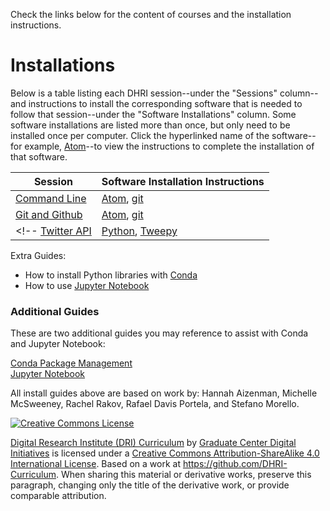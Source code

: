 Check the links below for the content of courses and the installation instructions.

# Installations

Below is a table listing each DHRI session--under the "Sessions" column--and instructions to install the corresponding software that is needed to follow that session--under the "Software Installations" column. Some software installations are listed more than once, but only need to be installed once per computer. Click the hyperlinked name of the software--for example, [Atom](sections/atom.md)--to view the instructions to complete the installation of that software.  

Session | Software Installation Instructions
--------| ---------
[Command Line](https://github.com/DHRI-Curriculum/command-line) | [Atom](sections/atom.md), [git](sections/git.md) | 
[Git and Github](https://github.com/DHRI-Curriculum/git) | [Atom](sections/atom.md), [git](sections/git.md) |
<!-- [Twitter API](https://github.com/DHRI-Curriculum/twitter-api) | [Python](sections/python.md), [Tweepy](sections/tweepy.md) |-->


Extra Guides: 
* How to install Python libraries with [Conda](sections/conda.md)
* How to use [Jupyter Notebook](sections/jupyter.md)

### Additional Guides  

These are two additional guides you may reference to assist with Conda and Jupyter Notebook:  

[Conda Package Management](sections/conda.md)  
[Jupyter Notebook](sections/jupyter.md)  

<!-- 
### Software Installations

[Firefox](https://www.mozilla.org/en-US/firefox/)  
[git](sections/git.md)  
[QGIS](sections/qgis.md)  
[Visual Studio Code](sections/vscode.md)  

### Python Packages

[Natural Language Tool Kit (NLTK)](sections/nltk.md)  
[Pandas](sections/pandas.md)  
[Scikit-Learn](sections/sklearn.md)  
[Tweepy](sections/tweepy.md)  

-----

Session Leader: Hannah Aizenman -->
 
All install guides above are based on work by: Hannah Aizenman, Michelle McSweeney, Rachel Rakov, Rafael Davis Portela, and Stefano Morello.

[![Creative Commons License](https://i.creativecommons.org/l/by-sa/4.0/88x31.png)](http://creativecommons.org/licenses/by-sa/4.0/)

[Digital Research Institute (DRI) Curriculum](http://purl.org/dc/terms/) by [Graduate Center Digital Initiatives](https://gcdi.commons.gc.cuny.edu/) is licensed under a [Creative Commons Attribution-ShareAlike 4.0 International License](http://creativecommons.org/licenses/by-sa/4.0/). Based on a work at <https://github.com/DHRI-Curriculum>. When sharing this material or derivative works, preserve this paragraph, changing only the title of the derivative work, or provide comparable attribution.
